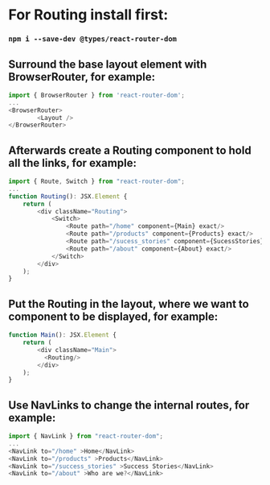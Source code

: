 # For Routing install first:

 ### `npm i --save-dev @types/react-router-dom`

## Surround the base layout element with BrowserRouter, for example:

```javascript
import { BrowserRouter } from 'react-router-dom';
...
<BrowserRouter>
        <Layout />
</BrowserRouter>
``` 

## Afterwards create a Routing component to hold all the links, for example:
```javascript
import { Route, Switch } from "react-router-dom";
...
function Routing(): JSX.Element {
    return (
        <div className="Routing">
			<Switch>
                <Route path="/home" component={Main} exact/>
                <Route path="/products" component={Products} exact/>
                <Route path="/sucess_stories" component={SucessStories} exact/>
                <Route path="/about" component={About} exact/>
            </Switch>
        </div>
    );
}
```

## Put the Routing in the layout, where we want to component to be displayed, for example:
```javascript
function Main(): JSX.Element {
    return (
        <div className="Main">
          <Routing/>
        </div>
    );
}
```

## Use NavLinks to change the internal routes, for example:
```javascript
import { NavLink } from "react-router-dom";
...
<NavLink to="/home" >Home</NavLink>
<NavLink to="/products" >Products</NavLink>
<NavLink to="/success_stories" >Success Stories</NavLink>
<NavLink to="/about" >Who are we?</NavLink>  
```